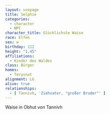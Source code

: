 ```yaml
---
layout: usepage
title: Selphie
categories:
  - character
  - NPC
character_title: Glücklichste Waise
race: Elfen
sex: w
birthday: 112
height: "1,45"
affiliations:
  - Kinder des Waldes
class: Bürger
homes:
  - Teryvnat
alignment: LG
alive: true
relationships:
  - [ Tannivh, 'Ziehvater, "großer Bruder"' ]
---
```


Waise in Obhut von Tannivh

